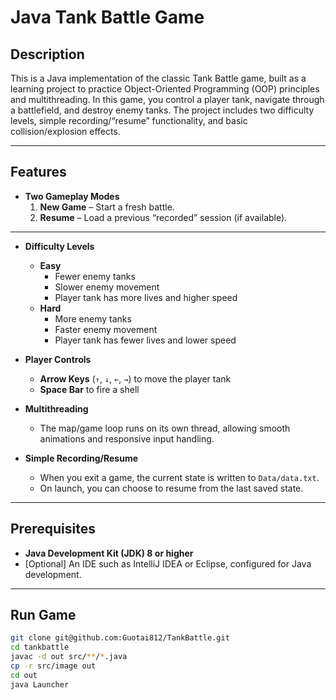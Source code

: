 # Java Tank Battle Game

## Description
This is a Java implementation of the classic Tank Battle game, built as a learning project to practice Object-Oriented Programming (OOP) principles and multithreading. In this game, you control a player tank, navigate through a battlefield, and destroy enemy tanks. The project includes two difficulty levels, simple recording/“resume” functionality, and basic collision/explosion effects.

---

## Features
- **Two Gameplay Modes**
    1. **New Game** – Start a fresh battle.
    2. **Resume** – Load a previous “recorded” session (if available).

---

- **Difficulty Levels**
    - **Easy**
        - Fewer enemy tanks
        - Slower enemy movement
        - Player tank has more lives and higher speed
    - **Hard**
        - More enemy tanks
        - Faster enemy movement
        - Player tank has fewer lives and lower speed

- **Player Controls**
    - **Arrow Keys** (`↑`, `↓`, `←`, `→`) to move the player tank
    - **Space Bar** to fire a shell

- **Multithreading**
    - The map/game loop runs on its own thread, allowing smooth animations and responsive input handling.

- **Simple Recording/Resume**
    - When you exit a game, the current state is written to `Data/data.txt`.
    - On launch, you can choose to resume from the last saved state.

---

## Prerequisites
- **Java Development Kit (JDK) 8 or higher**
- [Optional] An IDE such as IntelliJ IDEA or Eclipse, configured for Java development.

---

## Run Game
```bash
git clone git@github.com:Guotai812/TankBattle.git
cd tankbattle
javac -d out src/**/*.java
cp -r src/image out
cd out
java Launcher
